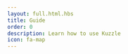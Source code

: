 ```yaml
---
layout: full.html.hbs
title: Guide
order: 0
description: Learn how to use Kuzzle
icon: fa-map
---
```

